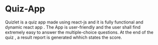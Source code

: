 # Quiz-App
Quizlet is a quiz app made using react-js and it is fully functional and dynamic react app . The App is user-friendly and the user shall find extremely easy to answer the multiple-choice questions. At the end of the quiz , a result report is generated whhich states the score.
